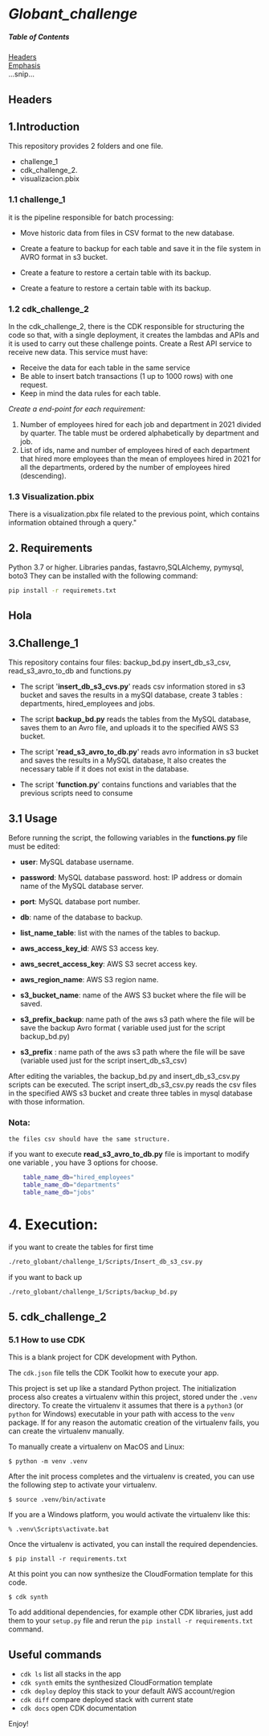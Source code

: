 # *Globant_challenge*


##### Table of Contents  
[Headers](#**3.Challenge_1**)  
[Emphasis](#emphasis)  
...snip...    
<a name="headers"/>
## Headers




## **1.Introduction**
This repository provides 2 folders and one file.
* challenge_1 
* cdk_challenge_2.
* visualizacion.pbix

### **1.1 challenge_1**
 it is the pipeline responsible for batch processing:

* Move historic data from files in CSV format to the new database.
* Create a feature to backup for each table and save it in the file system in AVRO format in s3 bucket.

* Create a feature to restore a certain table with its backup.

* Create a feature to restore a certain table with its backup.

### **1.2 cdk_challenge_2**

In the cdk_challenge_2, there is the CDK responsible for structuring the code so that, with a single deployment, it creates the lambdas and APIs and it is used to carry out these challenge points.
 Create a Rest API service to receive new data. This service must have:
  * Receive the data for each table in the same service
  * Be able to insert batch transactions (1 up to 1000 rows) with one request.
  * Keep in mind the data rules for each table.
  
   *Create a end-point for each requirement:*
  1. Number of employees hired for each job and department in 2021 divided by quarter. The
table must be ordered alphabetically by department and job.
  2. List of ids, name and number of employees hired of each department that hired more
  employees than the mean of employees hired in 2021 for all the departments, ordered
  by the number of employees hired (descending).
  
### **1.3 Visualization.pbix**
There is a visualization.pbx file related to the previous point, which contains information obtained through a query."



## **2. Requirements**
Python 3.7 or higher.
Libraries pandas, fastavro,SQLAlchemy, pymysql, boto3 They can be installed with the following command:

```bash
pip install -r requiremets.txt
```

## Hola
## **3.Challenge_1**

This repository contains four files: backup_bd.py insert_db_s3_csv, read_s3_avro_to_db and functions.py

* The script '**insert_db_s3_cvs.py**' reads csv information stored in s3 bucket and saves the results in a mySQl database, create 3 tables : departments, hired_employees and jobs.

* The script **backup_bd.py** reads the tables from the MySQL database, saves them to an Avro file, and uploads it to the specified AWS S3 bucket.

* The script '**read_s3_avro_to_db.py**' reads avro information in s3 bucket and saves the results in a MySQL database,  It also creates the necessary table if it does not exist in the database.
  
* The script '**function.py**' contains functions and variables that the previous  scripts need to consume


## **3.1 Usage**
Before running the script, the following variables in the **functions.py** file must be edited:

* **user**: MySQL database username.

* **password**: MySQL database password.
host: IP address or domain name of the MySQL database server.

* **port**: MySQL database port number.

* **db**: name of the database to backup.

* **list_name_table**: list with the names of the tables to backup.

* **aws_access_key_id**: AWS S3 access key.

* **aws_secret_access_key**: AWS S3 secret access key.

* **aws_region_name**: AWS S3 region name.

* **s3_bucket_name**: name of the AWS S3 bucket where the file will be saved.

* **s3_prefix_backup**: name path of the aws s3 path where the file will be save the backup  Avro format ( variable used just for the script backup_bd.py)

* **s3_prefix** : name path of the aws s3 path where the file will be save
(variable used just for the script insert_db_s3_csv)

After editing the variables, the backup_bd.py and insert_db_s3_csv.py scripts can be executed. The script insert_db_s3_csv.py reads the csv files in the specified AWS s3 bucket and create  three tables in mysql database with those information.



### **Nota**:
    
    the files csv should have the same structure.

if you want to execute **read_s3_avro_to_db.py** file  is important to modify
one variable , you have 3 options for choose.
```bash
    table_name_db="hired_employees"
    table_name_db="departments"
    table_name_db="jobs"
```

# **4. Execution**:
 if you want to create the tables for first time 
```bash
./reto_globant/challenge_1/Scripts/Insert_db_s3_csv.py
```

if you want to back up

```bash
./reto_globant/challenge_1/Scripts/backup_bd.py
```

## **5. cdk_challenge_2**

### **5.1 How to use CDK**

This is a blank project for CDK development with Python.

The `cdk.json` file tells the CDK Toolkit how to execute your app.

This project is set up like a standard Python project.  The initialization
process also creates a virtualenv within this project, stored under the `.venv`
directory.  To create the virtualenv it assumes that there is a `python3`
(or `python` for Windows) executable in your path with access to the `venv`
package. If for any reason the automatic creation of the virtualenv fails,
you can create the virtualenv manually.

To manually create a virtualenv on MacOS and Linux:

```
$ python -m venv .venv
```

After the init process completes and the virtualenv is created, you can use the following
step to activate your virtualenv.

```
$ source .venv/bin/activate
```

If you are a Windows platform, you would activate the virtualenv like this:

```
% .venv\Scripts\activate.bat
```

Once the virtualenv is activated, you can install the required dependencies.

```
$ pip install -r requirements.txt
```

At this point you can now synthesize the CloudFormation template for this code.

```
$ cdk synth
```

To add additional dependencies, for example other CDK libraries, just add
them to your `setup.py` file and rerun the `pip install -r requirements.txt`
command.

## Useful commands

 * `cdk ls`          list all stacks in the app
 * `cdk synth`       emits the synthesized CloudFormation template
 * `cdk deploy`      deploy this stack to your default AWS account/region
 * `cdk diff`        compare deployed stack with current state
 * `cdk docs`        open CDK documentation

Enjoy!
